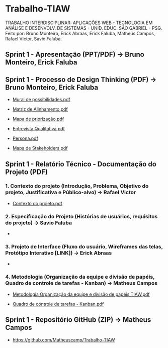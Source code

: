 # Trabalho-TIAW
TRABALHO INTERDISCIPLINAR: APLICAÇÕES WEB - TECNOLOGIA EM ANÁLISE E DESENVOLV. DE SISTEMAS - UNID. EDUC. SÃO GABRIEL - PSG. Feito por: Bruno Monteiro, Erick Abraas, Erick Faluba, Matheus Campos, Rafael Victor, Savio Faluba.

## Sprint 1 - Apresentação (PPT/PDF) -> Bruno Monteiro, Erick Faluba

## Sprint 1 - Processo de Design Thinking (PDF) -> Bruno Monteiro, Erick Faluba
- [Mural de possibilidades.pdf](https://github.com/Matheuscamp/Trabalho-TIAW/files/11202647/Mural.de.possibilidades.pdf)

- [Matriz de Alinhamento.pdf](https://github.com/Matheuscamp/Trabalho-TIAW/files/11202648/Matriz.de.Alinhamento.pdf)

- [Mapa de priorização.pdf](https://github.com/Matheuscamp/Trabalho-TIAW/files/11202649/Mapa.de.priorizacao.pdf)

- [Entrevista Qualitativa.pdf](https://github.com/Matheuscamp/Trabalho-TIAW/files/11202650/Entrevista.Qualitativa.pdf)

- [Persona.pdf](https://github.com/Matheuscamp/Trabalho-TIAW/files/11202651/Persona.pdf)

- [Mapa de Stakeholders.pdf](https://github.com/Matheuscamp/Trabalho-TIAW/files/11202652/Mapa.de.Stakeholders.pdf)

## Sprint 1 - Relatório Técnico - Documentação do Projeto (PDF)
### 1. Contexto do projeto (Introdução, Problema, Objetivo do projeto, Justificativa e Público-alvo)  -> Rafael Victor

- [Contexto do projeto.pdf](https://github.com/Matheuscamp/Trabalho-TIAW/files/11202740/Contexto.do.projeto.pdf)

### 2. Especificação do Projeto (Histórias de usuários, requisitos do projeto) -> Savio Faluba

-


### 3. Projeto de Interface (Fluxo do usuário, Wireframes das telas, Protótipo Interativo [LINK]) -> Erick Abraas

- 

### 4. Metodologia (Organização da equipe e divisão de papéis, Quadro de controle de tarefas - Kanban) -> Matheus Campos

- [Metodologia Organização da equipe e divisão de papéis TIAW.pdf](https://github.com/Matheuscamp/Trabalho-TIAW/files/11202743/Metodologia.Organizacao.da.equipe.e.divisao.de.papeis.TIAW.pdf)

- [Quadro de controle de tarefas - Kanban.pdf](https://github.com/Matheuscamp/Trabalho-TIAW/files/11204043/Quadro.de.controle.de.tarefas.-.Kanban.pdf)


## Sprint 1 - Repositório GitHub (ZIP) -> Matheus Campos

- https://github.com/Matheuscamp/Trabalho-TIAW

